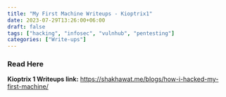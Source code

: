 ```yaml
---
title: "My First Machine Writeups - Kioptrix1"
date: 2023-07-29T13:26:00+06:00
draft: false
tags: ["hacking", "infosec", "vulnhub", "pentesting"]
categories: ["Write-ups"]
---
```

### Read Here

**Kioptrix 1 Writeups link:** https://shakhawat.me/blogs/how-i-hacked-my-first-machine/
